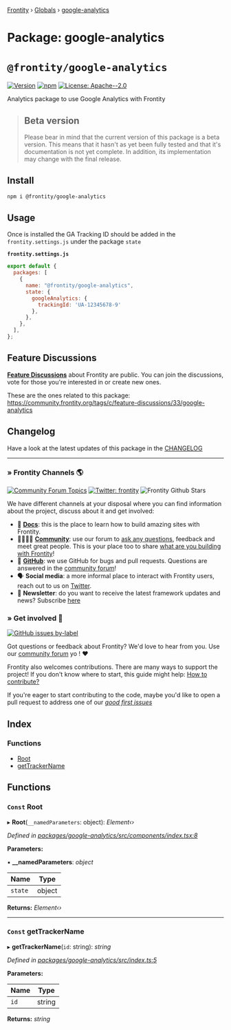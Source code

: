 [Frontity](../README.md) › [Globals](../globals.md) › [google-analytics](google_analytics.md)

# Package: google-analytics

# `@frontity/google-analytics`

[![Version](https://img.shields.io/npm/v/@frontity/google-analytics.svg)](https://www.npmjs.com/package/@frontity/google-analytics) [![npm](https://img.shields.io/npm/dw/@frontity/google-analytics)](https://www.npmjs.com/package/@frontity/google-analytics) [![License: Apache--2.0](https://img.shields.io/badge/license-Apache%202-lightgrey)](https://github.com/frontity/frontity/blob/master/LICENSE)

Analytics package to use Google Analytics with Frontity

> ## Beta version
>
> Please bear in mind that the current version of this package is a beta version. This means that it hasn't as yet been fully tested and that it's documentation is not yet complete. In addition, its implementation may change with the final release.

## Install

```sh
npm i @frontity/google-analytics
```

## Usage

Once is installed the GA Tracking ID should be added in the `frontity.settings.js` under the package `state`

**`frontity.settings.js`**
```js
export default {
  packages: [
    {
      name: "@frontity/google-analytics",
      state: {
        googleAnalytics: {
          trackingId: 'UA-12345678-9'
        },
      },
    },
  ],
};
```

## Feature Discussions

[**Feature Discussions**](https://community.frontity.org/c/feature-discussions/33) about Frontity are public. You can join the discussions, vote for those you're interested in or create new ones.

These are the ones related to this package: https://community.frontity.org/tags/c/feature-discussions/33/google-analytics

## Changelog

Have a look at the latest updates of this package in the [CHANGELOG](https://github.com/frontity/frontity/blob/dev/packages/google-analytics/CHANGELOG.md)

***

### » Frontity Channels 🌎

[![Community Forum Topics](https://img.shields.io/discourse/topics?color=blue&label=community%20forum&server=https%3A%2F%2Fcommunity.frontity.org%2F)](https://community.frontity.org/) [![Twitter: frontity](https://img.shields.io/twitter/follow/frontity.svg?style=social)](https://twitter.com/frontity) ![Frontity Github Stars](https://img.shields.io/github/stars/frontity/frontity?style=social)

We have different channels at your disposal where you can find information about the project, discuss about it and get involved:

- 📖 **[Docs](https://docs.frontity.org)**: this is the place to learn how to build amazing sites with Frontity.
- 👨‍👩‍👧‍👦 **[Community](https://community.frontity.org/)**: use our forum to [ask any questions](https://community.frontity.org/c/dev-talk-questions), feedback and meet great people. This is your place too to share [what are you building with Frontity](https://community.frontity.org/c/showcases)!
- 🐞 **[GitHub](https://github.com/frontity/frontity)**: we use GitHub for bugs and pull requests. Questions are answered in the [community forum](https://community.frontity.org/)!
- 🗣 **Social media**: a more informal place to interact with Frontity users, reach out to us on [Twitter](https://twitter.com/frontity).
- 💌 **Newsletter**: do you want to receive the latest framework updates and news? Subscribe [here](https://frontity.org/)

### » Get involved 🤗

[![GitHub issues by-label](https://img.shields.io/github/issues/frontity/frontity/good%20first%20issue)](https://github.com/frontity/frontity/issues?q=is%3Aissue+is%3Aopen+label%3A%22good+first+issue%22)

Got questions or feedback about Frontity? We'd love to hear from you. Use our [community forum](https://community.frontity.org) yo ! ❤️

Frontity also welcomes contributions. There are many ways to support the project! If you don't know where to start, this guide might help: [How to contribute?](https://docs.frontity.org/contributing/how-to-contribute)

If you're eager to start contributing to the code, maybe you'd like to open a pull request to address one of our [*good first issues*](https://github.com/frontity/frontity/issues?q=is%3Aissue+is%3Aopen+label%3A%22good+first+issue%22)

## Index

### Functions

* [Root](google_analytics.md#const-root)
* [getTrackerName](google_analytics.md#const-gettrackername)

## Functions

### `Const` Root

▸ **Root**(`__namedParameters`: object): *Element‹›*

*Defined in [packages/google-analytics/src/components/index.tsx:8](https://github.com/frontity/frontity/blob/8f93b4e4/packages/google-analytics/src/components/index.tsx#L8)*

**Parameters:**

▪ **__namedParameters**: *object*

Name | Type |
------ | ------ |
`state` | object |

**Returns:** *Element‹›*

___

### `Const` getTrackerName

▸ **getTrackerName**(`id`: string): *string*

*Defined in [packages/google-analytics/src/index.ts:5](https://github.com/frontity/frontity/blob/8f93b4e4/packages/google-analytics/src/index.ts#L5)*

**Parameters:**

Name | Type |
------ | ------ |
`id` | string |

**Returns:** *string*
